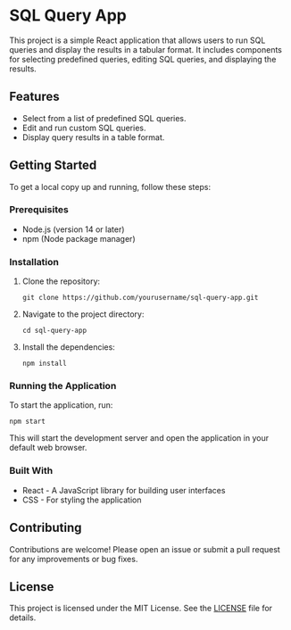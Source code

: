 # SQL Query App

This project is a simple React application that allows users to run SQL queries and display the results in a tabular format. It includes components for selecting predefined queries, editing SQL queries, and displaying the results.

## Features

- Select from a list of predefined SQL queries.
- Edit and run custom SQL queries.
- Display query results in a table format.

## Getting Started

To get a local copy up and running, follow these steps:

### Prerequisites

- Node.js (version 14 or later)
- npm (Node package manager)

### Installation

1. Clone the repository:
   ```
   git clone https://github.com/yourusername/sql-query-app.git
   ```

2. Navigate to the project directory:
   ```
   cd sql-query-app
   ```

3. Install the dependencies:
   ```
   npm install
   ```

### Running the Application

To start the application, run:
```
npm start
```
This will start the development server and open the application in your default web browser.

### Built With

- React - A JavaScript library for building user interfaces
- CSS - For styling the application

## Contributing

Contributions are welcome! Please open an issue or submit a pull request for any improvements or bug fixes.

## License

This project is licensed under the MIT License. See the [LICENSE](LICENSE) file for details.